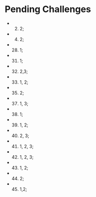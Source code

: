 # Pending Challenges
- 2. 2;
- 4. 2;
- 28. 1;
- 31. 1;
- 32. 2,3;
- 33. 1, 2;
- 35. 2;
- 37. 1, 3;
- 38. 1;
- 39. 1, 2;
- 40. 2, 3;
- 41. 1, 2, 3; 
- 42. 1, 2, 3;
- 43. 1, 2;
- 44. 2;
- 45. 1,2;